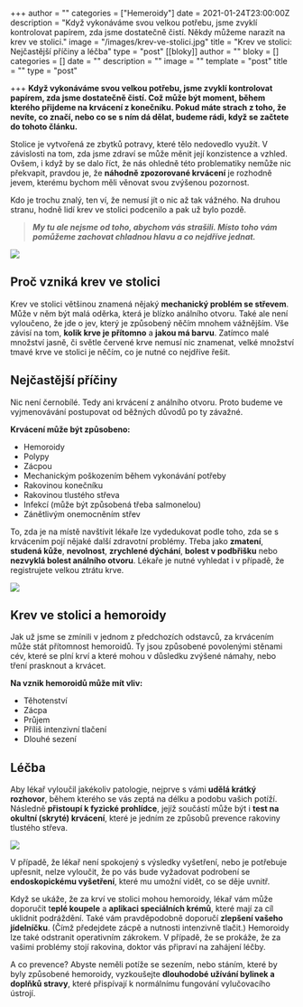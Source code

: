 +++
author = ""
categories = ["Hemeroidy"]
date = 2021-01-24T23:00:00Z
description = "Když vykonáváme svou velkou potřebu, jsme zvyklí kontrolovat papírem, zda jsme dostatečně čistí. Někdy můžeme narazit na krev ve stolici."
image = "/images/krev-ve-stolici.jpg"
title = "Krev ve stolici: Nejčastější příčiny a léčba"
type = "post"
[[bloky]]
author = ""
bloky = []
categories = []
date = ""
description = ""
image = ""
template = "post"
title = ""
type = "post"

+++
**Když vykonáváme svou velkou potřebu, jsme zvyklí kontrolovat papírem, zda jsme dostatečně čistí. Což může být moment, během kterého přijdeme na krvácení z konečníku. Pokud máte strach z toho, že nevíte, co značí, nebo co se s ním dá dělat, budeme rádi, když se začtete do tohoto článku.**

Stolice je vytvořená ze zbytků potravy, které tělo nedovedlo využít. V závislosti na tom, zda jsme zdraví se může měnit její konzistence a vzhled. Ovšem, i když by se dalo říct, že nás ohledně této problematiky nemůže nic překvapit, pravdou je, že **náhodně zpozorované krvácení** je rozhodně jevem, kterému bychom měli věnovat svou zvýšenou pozornost.

Kdo je trochu znalý, ten ví, že nemusí jít o nic až tak vážného. Na druhou stranu, hodně lidí krev ve stolici podcenilo a pak už bylo pozdě.

> **_My tu ale nejsme od toho, abychom vás strašili. Místo toho vám pomůžeme zachovat chladnou hlavu a co nejdříve jednat._**

![](/images/proc-vznika-krev-ve-stolici.jpg)

## Proč vzniká krev ve stolici

Krev ve stolici většinou znamená nějaký **mechanický problém se střevem**. Může v něm být malá oděrka, která je blízko análního otvoru. Také ale není vyloučeno, že jde o jev, který je způsobený něčím mnohem vážnějším. Vše závisí na tom, **kolik krve je přítomno** a **jakou má barvu**. Zatímco malé množství jasně, či světle červené krve nemusí nic znamenat, velké množství tmavé krve ve stolici je něčím, co je nutné co nejdříve řešit.

## Nejčastější příčiny

Nic není černobílé. Tedy ani krvácení z análního otvoru. Proto budeme ve vyjmenovávání postupovat od běžných důvodů po ty závažné.

**Krvácení může být způsobeno:**

* Hemoroidy
* Polypy
* Zácpou
* Mechanickým poškozením během vykonávání potřeby
* Rakovinou konečníku
* Rakovinou tlustého střeva
* Infekcí (může být způsobená třeba salmonelou)
* Zánětlivým onemocněním střev

To, zda je na místě navštívit lékaře lze vydedukovat podle toho, zda se s krvácením pojí nějaké další zdravotní problémy. Třeba jako **zmatení**, **studená kůže**, **nevolnost**, **zrychlené dýchání**, **bolest v podbřišku** nebo **nezvyklá bolest análního otvoru**. Lékaře je nutné vyhledat i v případě, že registrujete velkou ztrátu krve.

![](/images/krev-ve-stolici-a-hemeroidy.jpg)

## Krev ve stolici a hemoroidy

Jak už jsme se zmínili v jednom z předchozích odstavců, za krvácením může stát přítomnost hemoroidů. Ty jsou způsobené povolenými stěnami cév, které se plní krví a které mohou v důsledku zvýšené námahy, nebo tření prasknout a krvácet.

**Na vznik hemoroidů může mít vliv:**

* Těhotenství
* Zácpa
* Průjem
* Příliš intenzivní tlačení
* Dlouhé sezení

## Léčba

Aby lékař vyloučil jakékoliv patologie, nejprve s vámi **udělá krátký rozhovor**, během kterého se vás zeptá na délku a podobu vašich potíží. Následně **přistoupí k fyzické prohlídce**, jejíž součástí může být i **test na okultní (skryté) krvácení**, které je jedním ze způsobů prevence rakoviny tlustého střeva.

![](/images/krev-ve-stolici-lecba.jpg)

V případě, že lékař není spokojený s výsledky vyšetření, nebo je potřebuje upřesnit, nelze vyloučit, že po vás bude vyžadovat podrobení se **endoskopickému vyšetření**, které mu umožní vidět, co se děje uvnitř.

Když se ukáže, že za krví ve stolici mohou hemoroidy, lékař vám může doporučit t**eplé koupele** a **aplikaci speciálních krémů**, které mají za cíl uklidnit podráždění. Také vám pravděpodobně doporučí **zlepšení vašeho jídelníčku**. (Čímž předejdete zácpě a nutnosti intenzivně tlačit.) Hemoroidy lze také odstranit operativním zákrokem. V případě, že se prokáže, že za vašimi problémy stojí rakovina, doktor vás připraví na zahájení léčby.

A co prevence? Abyste neměli potíže se sezením, nebo stáním, které by byly způsobené hemoroidy, vyzkoušejte **dlouhodobé užívání bylinek a doplňků stravy**, které přispívají k normálnímu fungování vylučovacího ústrojí.
